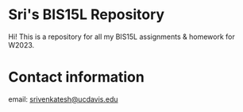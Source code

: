 # Sri's BIS15L Repository

Hi! This is a repository for all my BIS15L assignments & homework for W2023.

# Contact information
email: srivenkatesh@ucdavis.edu
